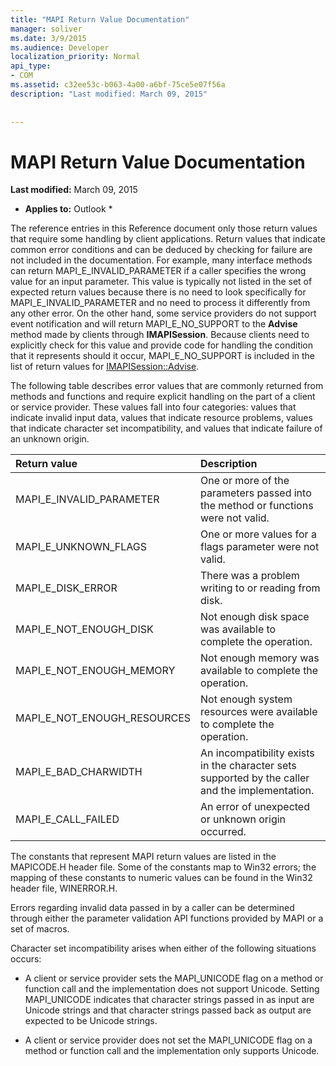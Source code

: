```yaml
---
title: "MAPI Return Value Documentation"
manager: soliver
ms.date: 3/9/2015
ms.audience: Developer
localization_priority: Normal
api_type:
- COM
ms.assetid: c32ee53c-b063-4a00-a6bf-75ce5e07f56a
description: "Last modified: March 09, 2015"
 
 
---
```


# MAPI Return Value Documentation

 **Last modified:** March 09, 2015 
  
 * **Applies to:** Outlook * 
  
The reference entries in this Reference document only those return values that require some handling by client applications. Return values that indicate common error conditions and can be deduced by checking for failure are not included in the documentation. For example, many interface methods can return MAPI_E_INVALID_PARAMETER if a caller specifies the wrong value for an input parameter. This value is typically not listed in the set of expected return values because there is no need to look specifically for MAPI_E_INVALID_PARAMETER and no need to process it differently from any other error. On the other hand, some service providers do not support event notification and will return MAPI_E_NO_SUPPORT to the **Advise** method made by clients through **IMAPISession**. Because clients need to explicitly check for this value and provide code for handling the condition that it represents should it occur, MAPI_E_NO_SUPPORT is included in the list of return values for [IMAPISession::Advise](imapisession-advise.md).
  
The following table describes error values that are commonly returned from methods and functions and require explicit handling on the part of a client or service provider. These values fall into four categories: values that indicate invalid input data, values that indicate resource problems, values that indicate character set incompatibility, and values that indicate failure of an unknown origin.
  
|**Return value**|**Description**|
|:-----|:-----|
|MAPI_E_INVALID_PARAMETER  <br/> |One or more of the parameters passed into the method or functions were not valid.  <br/> |
|MAPI_E_UNKNOWN_FLAGS  <br/> |One or more values for a flags parameter were not valid.  <br/> |
|MAPI_E_DISK_ERROR  <br/> |There was a problem writing to or reading from disk.  <br/> |
|MAPI_E_NOT_ENOUGH_DISK  <br/> |Not enough disk space was available to complete the operation.  <br/> |
|MAPI_E_NOT_ENOUGH_MEMORY  <br/> |Not enough memory was available to complete the operation.  <br/> |
|MAPI_E_NOT_ENOUGH_RESOURCES  <br/> |Not enough system resources were available to complete the operation.  <br/> |
|MAPI_E_BAD_CHARWIDTH  <br/> |An incompatibility exists in the character sets supported by the caller and the implementation.  <br/> |
|MAPI_E_CALL_FAILED  <br/> |An error of unexpected or unknown origin occurred.  <br/> |
   
The constants that represent MAPI return values are listed in the MAPICODE.H header file. Some of the constants map to Win32 errors; the mapping of these constants to numeric values can be found in the Win32 header file, WINERROR.H.
  
Errors regarding invalid data passed in by a caller can be determined through either the parameter validation API functions provided by MAPI or a set of macros. 
  
Character set incompatibility arises when either of the following situations occurs:
  
- A client or service provider sets the MAPI_UNICODE flag on a method or function call and the implementation does not support Unicode. Setting MAPI_UNICODE indicates that character strings passed in as input are Unicode strings and that character strings passed back as output are expected to be Unicode strings.
    
- A client or service provider does not set the MAPI_UNICODE flag on a method or function call and the implementation only supports Unicode.
    

